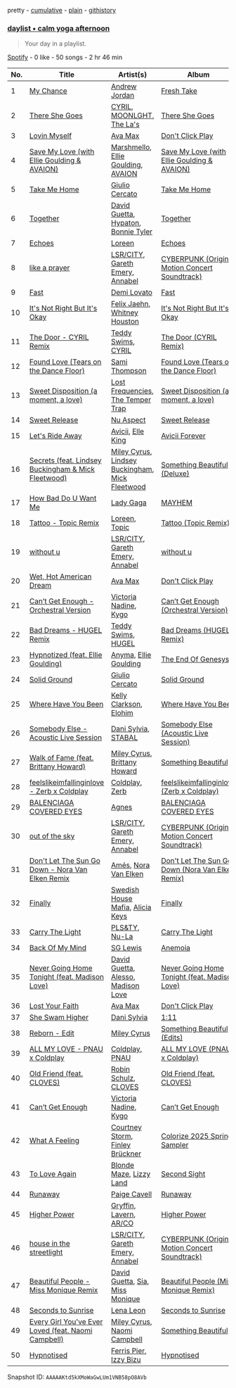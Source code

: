 pretty - [cumulative](/playlists/cumulative/37i9dQZF1EP6YuccBxUcC1.md) - [plain](/playlists/plain/37i9dQZF1EP6YuccBxUcC1) - [githistory](https://github.githistory.xyz/mdn522/spotify-playlist-archive/blob/main/playlists/plain/37i9dQZF1EP6YuccBxUcC1)

### [daylist • calm yoga afternoon](https://open.spotify.com/playlist/37i9dQZF1EP6YuccBxUcC1)

> Your day in a playlist.

[Spotify](https://open.spotify.com/user/spotify) - 0 like - 50 songs - 2 hr 46 min

| No. | Title | Artist(s) | Album | Length |
|---|---|---|---|---|
| 1 | [My Chance](https://open.spotify.com/track/4sH9dwsJXtgxXSADnFUG0C) | [Andrew Jordan](https://open.spotify.com/artist/2lEQ91fOK5Fzm7O0yMiafC) | [Fresh Take](https://open.spotify.com/album/0uLRgJwXBrGOVM4YVkeoYR) | 1:52 |
| 2 | [There She Goes](https://open.spotify.com/track/2aSjWonALEwE3wTpjYMvc7) | [CYRIL](https://open.spotify.com/artist/11kt6ggsdxvI8MhyeSMKom), [MOONLGHT](https://open.spotify.com/artist/0b9SpFqsoxkyoTbZqLlzSs), [The La's](https://open.spotify.com/artist/47Z8LEl3LnQkcpva0xSthT) | [There She Goes](https://open.spotify.com/album/3gHDnPPOgXcueJrL1r03q2) | 2:01 |
| 3 | [Lovin Myself](https://open.spotify.com/track/09qyxxRxdQGdJbS7JBva1t) | [Ava Max](https://open.spotify.com/artist/4npEfmQ6YuiwW1GpUmaq3F) | [Don't Click Play](https://open.spotify.com/album/48fwvNa8p0qrqO5RKEnOTI) | 2:56 |
| 4 | [Save My Love \(with Ellie Goulding & AVAION\)](https://open.spotify.com/track/4w3Uy4n1hfj1mx6ag7bII5) | [Marshmello](https://open.spotify.com/artist/64KEffDW9EtZ1y2vBYgq8T), [Ellie Goulding](https://open.spotify.com/artist/0X2BH1fck6amBIoJhDVmmJ), [AVAION](https://open.spotify.com/artist/5oJvmyeWzyeahRtjup3Oys) | [Save My Love \(with Ellie Goulding & AVAION\)](https://open.spotify.com/album/3KFX6b8uxX8cORnXbSiC18) | 3:35 |
| 5 | [Take Me Home](https://open.spotify.com/track/4ZF2JMJ50VI8LxA3DCg5Tl) | [Giulio Cercato](https://open.spotify.com/artist/4OG7H62vBbYXcQeHCUPsYm) | [Take Me Home](https://open.spotify.com/album/3w5AQtIYyqCi4D0LtCg9Ks) | 2:49 |
| 6 | [Together](https://open.spotify.com/track/3XJQz97R6A7bXn8awvFknM) | [David Guetta](https://open.spotify.com/artist/1Cs0zKBU1kc0i8ypK3B9ai), [Hypaton](https://open.spotify.com/artist/5GYaRwCWwhU6SIQrQ5G3b7), [Bonnie Tyler](https://open.spotify.com/artist/0SD4eZCN4Kr0wQk56hCdh2) | [Together](https://open.spotify.com/album/0mKkxxckoZDTcB1JhlCpcH) | 2:33 |
| 7 | [Echoes](https://open.spotify.com/track/1LXXQd8QKCS6jE7zIsHGo3) | [Loreen](https://open.spotify.com/artist/49aaHxvAJ0tCh0F15OnwIl) | [Echoes](https://open.spotify.com/album/5OtGth79HOuvCHHXvbIyT5) | 2:42 |
| 8 | [like a prayer](https://open.spotify.com/track/24BGh1HSkLUXn3JQxEv7ax) | [LSR/CITY](https://open.spotify.com/artist/0YQ22xAzgefaKw8vKCAEp2), [Gareth Emery](https://open.spotify.com/artist/0hprEC0nsWuQPSHag1O2Vi), [Annabel](https://open.spotify.com/artist/4zR2t8bagib4ozydVgb93l) | [CYBERPUNK \(Original Motion Concert Soundtrack\)](https://open.spotify.com/album/4o9BvaaFDTBLFxzK70GT1E) | 3:49 |
| 9 | [Fast](https://open.spotify.com/track/0o7fAE9dLRLx4kGMh3QFot) | [Demi Lovato](https://open.spotify.com/artist/6S2OmqARrzebs0tKUEyXyp) | [Fast](https://open.spotify.com/album/5Gxs3DFHTwi9yeE5Uj64uI) | 3:01 |
| 10 | [It's Not Right But It's Okay](https://open.spotify.com/track/1MTCiRbvPK93YY6LNIeEbc) | [Felix Jaehn](https://open.spotify.com/artist/4bL2B6hmLlMWnUEZnorEtG), [Whitney Houston](https://open.spotify.com/artist/6XpaIBNiVzIetEPCWDvAFP) | [It's Not Right But It's Okay](https://open.spotify.com/album/5L6Sk7HlBhTQaeXh5nkQro) | 3:32 |
| 11 | [The Door \- CYRIL Remix](https://open.spotify.com/track/6VD3T09spn64tjPcBih64P) | [Teddy Swims](https://open.spotify.com/artist/33qOK5uJ8AR2xuQQAhHump), [CYRIL](https://open.spotify.com/artist/11kt6ggsdxvI8MhyeSMKom) | [The Door \(CYRIL Remix\)](https://open.spotify.com/album/0lFoxDrwrNWwtfw1KohwAN) | 3:30 |
| 12 | [Found Love \(Tears on the Dance Floor\)](https://open.spotify.com/track/2lG6jidZjwqZKtSWSoFQtp) | [Sami Thompson](https://open.spotify.com/artist/0XQpkxtqLdctPH3Z0Jn1dv) | [Found Love \(Tears on the Dance Floor\)](https://open.spotify.com/album/7JAqhhedgTt3BmG7SchMgL) | 3:19 |
| 13 | [Sweet Disposition \(a moment, a love\)](https://open.spotify.com/track/0D57lQnn110jGaup4NguSI) | [Lost Frequencies](https://open.spotify.com/artist/7f5Zgnp2spUuuzKplmRkt7), [The Temper Trap](https://open.spotify.com/artist/4W48hZAnAHVOC2c8WH8pcq) | [Sweet Disposition \(a moment, a love\)](https://open.spotify.com/album/1gy4lfYIU3RmqcKYucj5tR) | 3:32 |
| 14 | [Sweet Release](https://open.spotify.com/track/0C6Sbwuo42ebcvGWeWCSEq) | [Nu Aspect](https://open.spotify.com/artist/4NhRml5ZOfNaYJAHUE0XwT) | [Sweet Release](https://open.spotify.com/album/4zTXYBo17dUAANAVmiJLtO) | 3:46 |
| 15 | [Let's Ride Away](https://open.spotify.com/track/4tdSojwmf4vNZMWS6HcQWb) | [Avicii](https://open.spotify.com/artist/1vCWHaC5f2uS3yhpwWbIA6), [Elle King](https://open.spotify.com/artist/3bhu7P5PfngueRHiB9hjcx) | [Avicii Forever](https://open.spotify.com/album/5VPw18vPykfaX5s3jiS0Ox) | 2:53 |
| 16 | [Secrets \(feat\. Lindsey Buckingham & Mick Fleetwood\)](https://open.spotify.com/track/37u2vfn3zgAz98uTZM7KeZ) | [Miley Cyrus](https://open.spotify.com/artist/5YGY8feqx7naU7z4HrwZM6), [Lindsey Buckingham](https://open.spotify.com/artist/3Dzj993UEz8Z5ovxuirzFO), [Mick Fleetwood](https://open.spotify.com/artist/7bRRWmUqERkyOVSSU6MPFu) | [Something Beautiful \(Deluxe\)](https://open.spotify.com/album/3jyvGlsdgbUkdZnbpbZCCb) | 3:49 |
| 17 | [How Bad Do U Want Me](https://open.spotify.com/track/2rvd6akG8qEtBNUvQpN7iY) | [Lady Gaga](https://open.spotify.com/artist/1HY2Jd0NmPuamShAr6KMms) | [MAYHEM](https://open.spotify.com/album/2MHUaRi9OCyTN02SoyRRBJ) | 3:58 |
| 18 | [Tattoo \- Topic Remix](https://open.spotify.com/track/2HJBsWX5LQK8Y95JzPJ4zp) | [Loreen](https://open.spotify.com/artist/49aaHxvAJ0tCh0F15OnwIl), [Topic](https://open.spotify.com/artist/0u6GtibW46tFX7koQ6uNJZ) | [Tattoo \(Topic Remix\)](https://open.spotify.com/album/1nAJInWgfbBTHuK4osAGM9) | 3:31 |
| 19 | [without u](https://open.spotify.com/track/2VHMxDk7cTzeZOIZozfTfi) | [LSR/CITY](https://open.spotify.com/artist/0YQ22xAzgefaKw8vKCAEp2), [Gareth Emery](https://open.spotify.com/artist/0hprEC0nsWuQPSHag1O2Vi), [Annabel](https://open.spotify.com/artist/4zR2t8bagib4ozydVgb93l) | [without u](https://open.spotify.com/album/69IL9BtvOJJpiLtQ30QCPf) | 3:20 |
| 20 | [Wet, Hot American Dream](https://open.spotify.com/track/4zvLkaUmzx2cAJyDmliUs6) | [Ava Max](https://open.spotify.com/artist/4npEfmQ6YuiwW1GpUmaq3F) | [Don't Click Play](https://open.spotify.com/album/48fwvNa8p0qrqO5RKEnOTI) | 2:56 |
| 21 | [Can’t Get Enough \- Orchestral Version](https://open.spotify.com/track/5h4IPkLQdGIIefYXXe09Yc) | [Victoria Nadine](https://open.spotify.com/artist/59ha4Qt5jtbrFQljKZrx8K), [Kygo](https://open.spotify.com/artist/23fqKkggKUBHNkbKtXEls4) | [Can’t Get Enough \(Orchestral Version\)](https://open.spotify.com/album/6gjqAtgFIFpyMg1MD6rL7s) | 3:17 |
| 22 | [Bad Dreams \- HUGEL Remix](https://open.spotify.com/track/2s2NJlQfNF77nQcQvb4sBk) | [Teddy Swims](https://open.spotify.com/artist/33qOK5uJ8AR2xuQQAhHump), [HUGEL](https://open.spotify.com/artist/5PlfkPxwCpRRWQJBxCa0By) | [Bad Dreams \(HUGEL Remix\)](https://open.spotify.com/album/0ssTX65vCg6WGt6NsGHzZd) | 3:02 |
| 23 | [Hypnotized \(feat\. Ellie Goulding\)](https://open.spotify.com/track/6mAIXsvt8eEIKSskw3YPth) | [Anyma](https://open.spotify.com/artist/4iBwchw0U0GZv5RfVYSMxN), [Ellie Goulding](https://open.spotify.com/artist/0X2BH1fck6amBIoJhDVmmJ) | [The End Of Genesys](https://open.spotify.com/album/5S4MqmLI8xaLzLBH0wgxEu) | 3:00 |
| 24 | [Solid Ground](https://open.spotify.com/track/5AfQmIW0HV5FeibFEyHDn8) | [Giulio Cercato](https://open.spotify.com/artist/4OG7H62vBbYXcQeHCUPsYm) | [Solid Ground](https://open.spotify.com/album/4T98O5r14DVZnJBiUHnp38) | 3:21 |
| 25 | [Where Have You Been](https://open.spotify.com/track/07k7KbHrJJ5mstlMiuJtAU) | [Kelly Clarkson](https://open.spotify.com/artist/3BmGtnKgCSGYIUhmivXKWX), [Elohim](https://open.spotify.com/artist/6wKxOKEA3K6R2UZ3COLXEY) | [Where Have You Been](https://open.spotify.com/album/1OGIMpOkO1J5RXgopt8qE6) | 3:04 |
| 26 | [Somebody Else \- Acoustic Live Session](https://open.spotify.com/track/02VMOJcOb4KYcwQXdcRChj) | [Dani Sylvia](https://open.spotify.com/artist/4loap7SYpi11OpsZKnynZj), [STABAL](https://open.spotify.com/artist/14Fy429gXhC1L1LJ7Etyyf) | [Somebody Else \(Acoustic Live Session\)](https://open.spotify.com/album/5I1Vva8EASoioewd9uMMMx) | 3:46 |
| 27 | [Walk of Fame \(feat\. Brittany Howard\)](https://open.spotify.com/track/4EJjVfB2pQNn0ZFe1DgUOX) | [Miley Cyrus](https://open.spotify.com/artist/5YGY8feqx7naU7z4HrwZM6), [Brittany Howard](https://open.spotify.com/artist/4XquDVA8pkg5Lx91No1JxB) | [Something Beautiful](https://open.spotify.com/album/7h7smPzBYx8LOLI3ncM3vQ) | 6:00 |
| 28 | [feelslikeimfallinginlove \- Zerb x Coldplay](https://open.spotify.com/track/4cVUwET6QBkiWUdGVNSYPt) | [Coldplay](https://open.spotify.com/artist/4gzpq5DPGxSnKTe4SA8HAU), [Zerb](https://open.spotify.com/artist/6mDl7lQiLxT0iQ8LYhAlWy) | [feelslikeimfallinginlove \(Zerb x Coldplay\)](https://open.spotify.com/album/6N6LinnpbWWkxP0NeO2sDI) | 3:56 |
| 29 | [BALENCIAGA COVERED EYES](https://open.spotify.com/track/3KokqGsGKwLNjHxLbRIBQt) | [Agnes](https://open.spotify.com/artist/6SsTlCsuCYleNza6xGwynu) | [BALENCIAGA COVERED EYES](https://open.spotify.com/album/65keRrrRODi48zyrWoS949) | 4:05 |
| 30 | [out of the sky](https://open.spotify.com/track/0zOAoAzmjgrMPbL0HmLcaQ) | [LSR/CITY](https://open.spotify.com/artist/0YQ22xAzgefaKw8vKCAEp2), [Gareth Emery](https://open.spotify.com/artist/0hprEC0nsWuQPSHag1O2Vi), [Annabel](https://open.spotify.com/artist/4zR2t8bagib4ozydVgb93l) | [CYBERPUNK \(Original Motion Concert Soundtrack\)](https://open.spotify.com/album/4o9BvaaFDTBLFxzK70GT1E) | 2:52 |
| 31 | [Don't Let The Sun Go Down \- Nora Van Elken Remix](https://open.spotify.com/track/0FqEnYJf43IN4NtIr9dxah) | [Amés](https://open.spotify.com/artist/1a9SfPT91c37MXCDA5jlzc), [Nora Van Elken](https://open.spotify.com/artist/04m3oUGzjO3EJTQidFzTgM) | [Don't Let The Sun Go Down \(Nora Van Elken Remix\)](https://open.spotify.com/album/26sxJIeKBfN8raS1myQg5O) | 2:18 |
| 32 | [Finally](https://open.spotify.com/track/5a2Mb0OPY17zkS8FnciQhg) | [Swedish House Mafia](https://open.spotify.com/artist/1h6Cn3P4NGzXbaXidqURXs), [Alicia Keys](https://open.spotify.com/artist/3DiDSECUqqY1AuBP8qtaIa) | [Finally](https://open.spotify.com/album/5UdlVNeKvUDoaNmy9fhhft) | 3:35 |
| 33 | [Carry The Light](https://open.spotify.com/track/3S30OSuIAobYT2aBY18zx2) | [PLS&TY](https://open.spotify.com/artist/14byx2nRysWNtgauCXscKT), [Nu\-La](https://open.spotify.com/artist/4yzrGOiPCcssfpKBT0bnHR) | [Carry The Light](https://open.spotify.com/album/2BDFOQ4GpJvhnqb95vOJsa) | 2:57 |
| 34 | [Back Of My Mind](https://open.spotify.com/track/6BJRAV2kA83dtIvPrrzmxN) | [SG Lewis](https://open.spotify.com/artist/0GG2cWaonE4JPrjcCCQ1EG) | [Anemoia](https://open.spotify.com/album/3kse3e9XxmIedJb9bfjErH) | 4:26 |
| 35 | [Never Going Home Tonight \(feat\. Madison Love\)](https://open.spotify.com/track/7K1BLb6MpvKuGEPpHw35mO) | [David Guetta](https://open.spotify.com/artist/1Cs0zKBU1kc0i8ypK3B9ai), [Alesso](https://open.spotify.com/artist/4AVFqumd2ogHFlRbKIjp1t), [Madison Love](https://open.spotify.com/artist/3BkE65DVH2NZSDQa6ZszcJ) | [Never Going Home Tonight \(feat\. Madison Love\)](https://open.spotify.com/album/0tn39dXCidefjSr5PqXbcX) | 2:44 |
| 36 | [Lost Your Faith](https://open.spotify.com/track/0woU394Kw2pKlrkQy1JdZQ) | [Ava Max](https://open.spotify.com/artist/4npEfmQ6YuiwW1GpUmaq3F) | [Don't Click Play](https://open.spotify.com/album/48fwvNa8p0qrqO5RKEnOTI) | 3:14 |
| 37 | [She Swam Higher](https://open.spotify.com/track/2PPehzOM7GDhndlhCz4ypC) | [Dani Sylvia](https://open.spotify.com/artist/4loap7SYpi11OpsZKnynZj) | [1:11](https://open.spotify.com/album/1VuEsPeIqB4vD9USxdRtZC) | 4:47 |
| 38 | [Reborn \- Edit](https://open.spotify.com/track/2OUsjbKcKO2ZKjBVuAxdwr) | [Miley Cyrus](https://open.spotify.com/artist/5YGY8feqx7naU7z4HrwZM6) | [Something Beautiful \(Edits\)](https://open.spotify.com/album/4f84au2OyGUaOosxUo2KZN) | 3:58 |
| 39 | [ALL MY LOVE \- PNAU x Coldplay](https://open.spotify.com/track/0TwKov50GELgwuAW4I3oeN) | [Coldplay](https://open.spotify.com/artist/4gzpq5DPGxSnKTe4SA8HAU), [PNAU](https://open.spotify.com/artist/6n28c9qs9hNGriNa72b26u) | [ALL MY LOVE \(PNAU x Coldplay\)](https://open.spotify.com/album/5ndvwHbg1XuPobvdNIhguO) | 3:14 |
| 40 | [Old Friend \(feat\. CLOVES\)](https://open.spotify.com/track/0x6lKDXprQv59SDymKMuwi) | [Robin Schulz](https://open.spotify.com/artist/3t5xRXzsuZmMDkQzgOX35S), [CLOVES](https://open.spotify.com/artist/355SqtHY4qKt2wIXrWku0c) | [Old Friend \(feat\. CLOVES\)](https://open.spotify.com/album/303xX85f4WUvAfUzlCL1Hu) | 2:54 |
| 41 | [Can’t Get Enough](https://open.spotify.com/track/6zY829UlOMYoOIULHiGIZz) | [Victoria Nadine](https://open.spotify.com/artist/59ha4Qt5jtbrFQljKZrx8K), [Kygo](https://open.spotify.com/artist/23fqKkggKUBHNkbKtXEls4) | [Can’t Get Enough](https://open.spotify.com/album/3AjPHQqgkjcqwhpRxwiFP2) | 2:45 |
| 42 | [What A Feeling](https://open.spotify.com/track/4MqY1JHLLfI0V62iZ3MDNa) | [Courtney Storm](https://open.spotify.com/artist/6zd0ClAbzCmZ9qReLzekUV), [Finley Brückner](https://open.spotify.com/artist/5uKGAkqfrnsEV2sgPYvlb0) | [Colorize 2025 Spring Sampler](https://open.spotify.com/album/76pZhLeFjeLzer3jAul94N) | 3:26 |
| 43 | [To Love Again](https://open.spotify.com/track/71SsuQwp3EQnNXLtgCcA2H) | [Blonde Maze](https://open.spotify.com/artist/7jKdwKEJDwdloy2X6fyk9Y), [Lizzy Land](https://open.spotify.com/artist/1Cg7AdS9hOJBqmGUdbQ6Ux) | [Second Sight](https://open.spotify.com/album/5I6PqYr0qD0CJjXa9IGqE7) | 3:48 |
| 44 | [Runaway](https://open.spotify.com/track/00lOTpg4orTepa3xerNfRP) | [Paige Cavell](https://open.spotify.com/artist/6K3xqGQiS7BLYG6llkAF24) | [Runaway](https://open.spotify.com/album/28Lo1ijcKBBXhjAfmI63xF) | 2:54 |
| 45 | [Higher Power](https://open.spotify.com/track/7paRyIC5aRpiiYkiBnT39O) | [Gryffin](https://open.spotify.com/artist/2ZRQcIgzPCVaT9XKhXZIzh), [Lavern](https://open.spotify.com/artist/03y4yOxhLk6MDJ1bV424uO), [AR/CO](https://open.spotify.com/artist/7mGI9Sd66FqHjIkwzkgbG7) | [Higher Power](https://open.spotify.com/album/4bQrdY8wBoLMaeCwzFlsfd) | 3:07 |
| 46 | [house in the streetlight](https://open.spotify.com/track/6Acj6Ty18fUJKjdnV2gUYT) | [LSR/CITY](https://open.spotify.com/artist/0YQ22xAzgefaKw8vKCAEp2), [Gareth Emery](https://open.spotify.com/artist/0hprEC0nsWuQPSHag1O2Vi), [Annabel](https://open.spotify.com/artist/4zR2t8bagib4ozydVgb93l) | [CYBERPUNK \(Original Motion Concert Soundtrack\)](https://open.spotify.com/album/4o9BvaaFDTBLFxzK70GT1E) | 2:55 |
| 47 | [Beautiful People \- Miss Monique Remix](https://open.spotify.com/track/2xypJtZG2dblYWcD7NUau9) | [David Guetta](https://open.spotify.com/artist/1Cs0zKBU1kc0i8ypK3B9ai), [Sia](https://open.spotify.com/artist/5WUlDfRSoLAfcVSX1WnrxN), [Miss Monique](https://open.spotify.com/artist/29TpNOsTNYbLb6Xa10H0PR) | [Beautiful People \(Miss Monique Remix\)](https://open.spotify.com/album/6RbuWWX31va0m3FduVREQb) | 2:38 |
| 48 | [Seconds to Sunrise](https://open.spotify.com/track/2h6NaiVsL9EmFJXunZdfaX) | [Lena Leon](https://open.spotify.com/artist/0izKfMblL8LX6Bv2wG3Cy7) | [Seconds to Sunrise](https://open.spotify.com/album/6LcSR7d7C1HZZR1r4bPxEW) | 2:26 |
| 49 | [Every Girl You've Ever Loved \(feat\. Naomi Campbell\)](https://open.spotify.com/track/22WFoPT9VIJlZ0VcJVkCpm) | [Miley Cyrus](https://open.spotify.com/artist/5YGY8feqx7naU7z4HrwZM6), [Naomi Campbell](https://open.spotify.com/artist/4IKQKM9T5OIshijgLD8ZyK) | [Something Beautiful](https://open.spotify.com/album/7h7smPzBYx8LOLI3ncM3vQ) | 5:18 |
| 50 | [Hypnotised](https://open.spotify.com/track/5insbzHo44Rs9VuyocjmKw) | [Ferris Pier](https://open.spotify.com/artist/3PrjxwAe7Zn1cKf76CRRWt), [Izzy Bizu](https://open.spotify.com/artist/6b5YOgXIliAozdo49vUCJQ) | [Hypnotised](https://open.spotify.com/album/5Dt2lpmVa8MtLPdLn2NbAU) | 3:04 |

Snapshot ID: `AAAAAKtd5kXMoWaGwLUm1VNB58pO8AVb`
